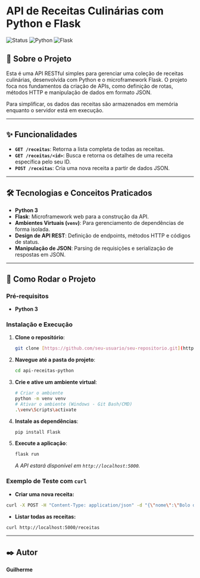# API de Receitas Culinárias com Python e Flask

![Status](https://img.shields.io/badge/status-conclu%C3%ADdo-brightgreen)
![Python](https://img.shields.io/badge/Python-3776AB?style=for-the-badge&logo=python&logoColor=white)
![Flask](https://img.shields.io/badge/Flask-000000?style=for-the-badge&logo=flask&logoColor=white)

## 📖 Sobre o Projeto

Esta é uma API RESTful simples para gerenciar uma coleção de receitas culinárias, desenvolvida com Python e o microframework Flask. O projeto foca nos fundamentos da criação de APIs, como definição de rotas, métodos HTTP e manipulação de dados em formato JSON.

Para simplificar, os dados das receitas são armazenados em memória enquanto o servidor está em execução.

---

## ✨ Funcionalidades

- **`GET /receitas`**: Retorna a lista completa de todas as receitas.
- **`GET /receitas/<id>`**: Busca e retorna os detalhes de uma receita específica pelo seu ID.
- **`POST /receitas`**: Cria uma nova receita a partir de dados JSON.

---

## 🛠️ Tecnologias e Conceitos Praticados

- **Python 3**
- **Flask**: Microframework web para a construção da API.
- **Ambientes Virtuais (`venv`)**: Para gerenciamento de dependências de forma isolada.
- **Design de API REST**: Definição de endpoints, métodos HTTP e códigos de status.
- **Manipulação de JSON**: Parsing de requisições e serialização de respostas em JSON.

---

## 🚀 Como Rodar o Projeto

### **Pré-requisitos**

- **Python 3**

### **Instalação e Execução**

1.  **Clone o repositório**:
    ```bash
    git clone [https://github.com/seu-usuario/seu-repositorio.git](https://github.com/seu-usuario/seu-repositorio.git)
    ```

2.  **Navegue até a pasta do projeto**:
    ```bash
    cd api-receitas-python
    ```

3.  **Crie e ative um ambiente virtual**:
    ```bash
    # Criar o ambiente
    python -m venv venv
    # Ativar o ambiente (Windows - Git Bash/CMD)
    .\venv\Scripts\activate
    ```

4.  **Instale as dependências**:
    ```bash
    pip install Flask
    ```

5.  **Execute a aplicação**:
    ```bash
    flask run
    ```
    *A API estará disponível em `http://localhost:5000`.*

### Exemplo de Teste com `curl`

- **Criar uma nova receita:**
```bash
curl -X POST -H "Content-Type: application/json" -d "{\"nome\":\"Bolo de Fubá\",\"ingredientes\":[\"Fubá\",\"Ovos\",\"Leite\"]}" http://localhost:5000/receitas
```
- **Listar todas as receitas:**
```bash
curl http://localhost:5000/receitas
```
---

## ✒️ Autor

**Guilherme**
